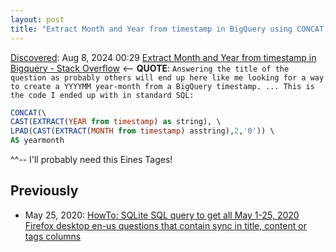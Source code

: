 ```yaml
---
layout: post
title: "Extract Month and Year from timestamp in BigQuery using CONCAT, CAST, LPAD"
---
```

[Discovered](http://rolandtanglao.com/2020/07/29/p1-blogthis-checkvist-list-links-to-blog/): Aug 8, 2024 00:29  [Extract Month and Year from timestamp in Bigquery - Stack Overflow](https://stackoverflow.com/questions/48206963/extract-month-and-year-from-timestamp-in-bigquery) <-- **QUOTE**: `Answering the title of the question as probably others will end up here like me looking for a way to create a YYYYMM year-month from a BigQuery timestamp. ... This is the code I ended up with in standard SQL:`

```sql
CONCAT(\
CAST(EXTRACT(YEAR from timestamp) as string), \
LPAD(CAST(EXTRACT(MONTH from timestamp) asstring),2,'0')) \
AS yearmonth
```
^^-- I'll probably need this Eines Tages!
## Previously

*  May 25, 2020: [HowTo: SQLite SQL query to get all May 1-25, 2020 Firefox desktop en-us questions that contain sync in title, content or tags columns](http://rolandtanglao.com/2020/05/25/p3-sqlite-sql-query-to-get-all-questions-01may2020-25may2020-title-tag-content-contain-sync/)
